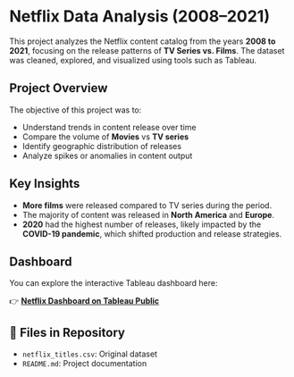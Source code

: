 # Netflix Data Analysis (2008–2021)

This project analyzes the Netflix content catalog from the years **2008 to 2021**, focusing on the release patterns of **TV Series vs. Films**. The dataset was cleaned, explored, and visualized using tools such as Tableau.

## Project Overview

The objective of this project was to:

* Understand trends in content release over time
* Compare the volume of **Movies** vs **TV series**
* Identify geographic distribution of releases
* Analyze spikes or anomalies in content output

## Key Insights

* **More films** were released compared to TV series during the period.
* The majority of content was released in **North America** and **Europe**.
* **2020** had the highest number of releases, likely impacted by the **COVID-19 pandemic**, which shifted production and release strategies.

## Dashboard

You can explore the interactive Tableau dashboard here:

👉 [**Netflix Dashboard on Tableau Public**](https://public.tableau.com/app/profile/sofia.maksymenko/viz/Netflix_17391946256480/Netflix)



## 📁 Files in Repository

* `netflix_titles.csv`: Original dataset
* `README.md`: Project documentation

